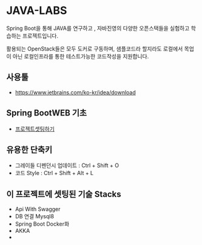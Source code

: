 # JAVA-LABS

Spring Boot을 통해 JAVA를 연구하고 , 자바진영의 다양한 오픈스택들을 실험하고 학습하는 프로젝트입니다.

활용되는 OpenStack들은 모두 도커로 구동하며, 샘플코드라 할지라도 로컬에서 목업이 아닌 로컬인프라를 통한 
테스트가능한 코드작성을 지원합니다. 

## 사용툴

- https://www.jetbrains.com/ko-kr/idea/download

## Spring BootWEB 기초

- [프로젝트셋팅하기](./springweb/README.md)

## 


## 유용한 단축키

- 그레이들 디펜던시 업데이트 : Ctrl + Shift + O
- 코드 Style : Ctrl + Shift + Alt + L

## 이 프로젝트에 셋팅된 기술 Stacks

- Api With Swagger
- DB 연결 Mysql8
- Spring Boot Docker화
- AKKA
- 
